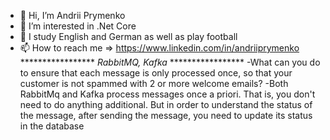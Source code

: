 - 👋 Hi, I’m Andrii Prymenko
- 👀 I’m interested in .Net Core
- 🌱 I study English and German as well as play football
- 📫 How to reach me => https://www.linkedin.com/in/andriiprymenko
                      *****************
                      *RabbitMQ, Kafka*
                      *****************
-What can you do to ensure that each message is only processed once,
so that your customer is not spammed with 2 or more welcome emails?
-Both RabbitMq and Kafka process messages once a priori. That is, you don't need to do anything additional.
But in order to understand the status of the message, after sending the message, 
you need to update its status in the database
<!---
abprymenko/abprymenko is a ✨ special ✨ repository because its `README.md` (this file) appears on your GitHub profile.
You can click the Preview link to take a look at your changes.
--->
